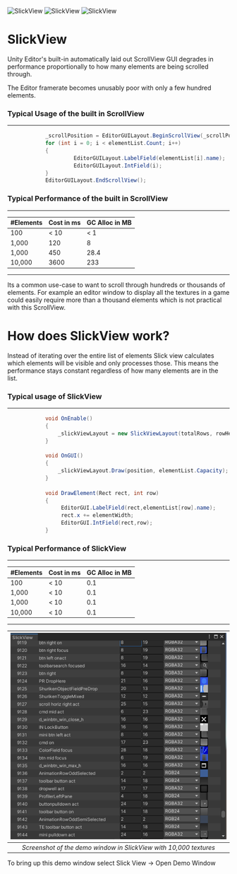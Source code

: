     

![SlickView](https://img.shields.io/badge/License-MIT-green)
![SlickView](https://img.shields.io/badge/Unity-Editor-green)
![SlickView](https://img.shields.io/badge/Unity-2018%2B-blue)

# SlickView

Unity Editor's built-in automatically laid out ScrollView GUI degrades in performance proportionally to how many elements are being scrolled through. 

The Editor framerate becomes unusably poor with only a few hundred elements.


### Typical Usage of the built in ScrollView
---
```csharp
            _scrollPosition = EditorGUILayout.BeginScrollView(_scrollPosition);
            for (int i = 0; i < elementList.Count; i++)
            {
                     EditorGUILayout.LabelField(elementList[i].name);
                     EditorGUILayout.IntField(i);
            }
            EditorGUILayout.EndScrollView();
```

### Typical Performance of the built in ScrollView
---
| #Elements      | Cost in ms | GC Alloc in MB |
| -------------- | ---------- |----------------|
| 100            | < 10       | < 1            |
| 1,000          | 120        | 8              |
| 1,000          | 450        | 28.4           |
| 10,000         | 3600       | 233            |
---
Its a common use-case to want to scroll through hundreds or thousands of elements. For example an editor window to display all the textures in a game could easily require more than a thousand elements which is not practical with this ScrollView.

# How does SlickView work?

Instead of iterating over the entire list of elements Slick view calculates which elements will be visible and only processes those. This means the performance stays constant regardless of how many elements are in the list.

### Typical usage of SlickView
---
```csharp
            void OnEnable()
            {
                _slickViewLayout = new SlickViewLayout(totalRows, rowHeight, DrawElement);
            }

            void OnGUI()
            {
                _slickViewLayout.Draw(position, elementList.Capacity);
            }
            
            void DrawElement(Rect rect, int row)
            {
                 EditorGUI.LabelField(rect,elementList[row].name);
                 rect.x += elementWidth;
                 EditorGUI.IntField(rect,row);
            }
```
### Typical Performance of SlickView
---
| #Elements      | Cost in ms | GC Alloc in MB |
| -------------- | ---------- |----------------|
| 100            | < 10       | 0.1            |
| 1,000          | < 10       | 0.1            |
| 1,000          | < 10       | 0.1            |
| 10,000         | < 10       | 0.1            |

---


| ![Screenshot](ScreenshotImage.png) | 
|:--:| 
| *Screenshot of the demo window in SlickView with 10,000 textures* |

To bring up this demo window select Slick View -> Open Demo Window